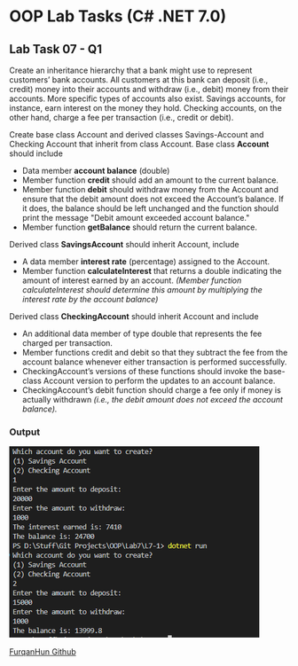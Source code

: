 # OOP Lab Tasks (C# .NET 7.0)

## Lab Task 07 - Q1

Create an inheritance hierarchy that a bank might use to represent customers’ bank accounts. All customers at this bank can deposit (i.e., credit) money into their accounts and withdraw (i.e., debit) money from their accounts. More specific types of accounts also exist. Savings accounts, for instance, earn interest on the money they hold. Checking accounts, on the other hand, charge a fee per transaction (i.e., credit or debit). 

Create base class Account and derived classes Savings-Account and Checking Account that inherit from class Account. Base class **Account** should include
- Data member **account balance** (double)
- Member function **credit** should add an amount to the current balance.
- Member function **debit** should withdraw money from the Account and ensure that the debit amount does not exceed the Account’s balance. If it does, the balance should be left unchanged and the function should print the message "Debit amount exceeded account balance."
- Member function **getBalance** should return the current balance. 

Derived class **__SavingsAccount__** should inherit Account, include 
- A data member **interest rate** (percentage) assigned to the Account.
- Member function **calculateInterest** that returns a double indicating the amount of interest earned by an account.
*(Member function calculateInterest should determine this amount by multiplying the interest rate by the account balance)*

Derived class **CheckingAccount** should inherit Account and include
- An additional data member of type double that represents the fee charged per transaction.
- Member functions credit and debit so that they subtract the fee from the account balance whenever either transaction is performed successfully.
- CheckingAccount’s versions of these functions should invoke the base-class Account version to perform the updates to an account balance.
- CheckingAccount’s debit function should charge a fee only if money is actually withdrawn *(i.e., the debit amount does not exceed the account balance).*

### Output

![L7-1](../../Assets/L7-1.png)

[FurqanHun Github](https://github.com/FurqanHun)